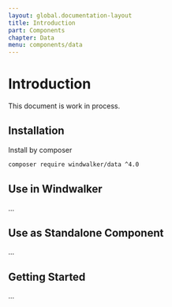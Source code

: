 ```yaml
---
layout: global.documentation-layout
title: Introduction
part: Components
chapter: Data
menu: components/data
---
```


# Introduction

This document is work in process.

## Installation

Install by composer

```bash
composer require windwalker/data ^4.0
```

## Use in Windwalker

...

## Use as Standalone Component

...

## Getting Started

...
